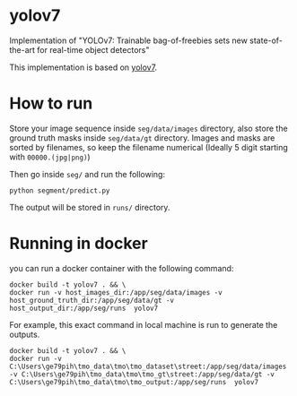 # yolov7

Implementation of "YOLOv7: Trainable bag-of-freebies sets new state-of-the-art for real-time object detectors"

This implementation is based on [yolov7](https://github.com/WongKinYiu/yolov7).

# How to run

Store your image sequence inside  `seg/data/images` directory, also store the ground truth masks inside `seg/data/gt` directory. Images and masks are sorted by filenames, so keep the filename numerical (Ideally 5 digit starting with `00000.(jpg|png)`)

Then go inside `seg/` and run the following:

```
python segment/predict.py 
```

The output will be stored in `runs/` directory.

# Running in docker

you can run a docker container with the following command:

```
docker build -t yolov7 . && \
docker run -v host_images_dir:/app/seg/data/images -v host_ground_truth_dir:/app/seg/data/gt -v host_output_dir:/app/seg/runs  yolov7
```

For example, this exact command in local machine is run to generate the outputs.

```
docker build -t yolov7 . && \
docker run -v C:\Users\ge79pih\tmo_data\tmo\tmo_dataset\street:/app/seg/data/images -v C:\Users\ge79pih\tmo_data\tmo\tmo_gt\street:/app/seg/data/gt -v C:\Users\ge79pih\tmo_data\tmo\tmo_output:/app/seg/runs  yolov7
```
